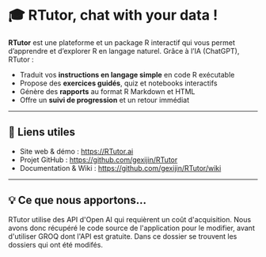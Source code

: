 # 🎓 RTutor, chat with your data !

**RTutor** est une plateforme et un package R interactif qui vous permet d’apprendre et d’explorer R en langage naturel. Grâce à l’IA (ChatGPT), RTutor :

- Traduit vos **instructions en langage simple** en code R exécutable  
- Propose des **exercices guidés**, quiz et notebooks interactifs  
- Génère des **rapports** au format R Markdown et HTML  
- Offre un **suivi de progression** et un retour immédiat  

---

## 🔗 Liens utiles

- Site web & démo : https://RTutor.ai  
- Projet GitHub : https://github.com/gexijin/RTutor  
- Documentation & Wiki : https://github.com/gexijin/RTutor/wiki  

---

## 💡 Ce que nous apportons... 

RTutor utilise des API d'Open AI qui requièrent un coût d'acquisition. Nous avons donc récupéré le code source de l'application pour le modifier, avant d'utiliser GROQ dont l'API est gratuite. 
Dans ce dossier se trouvent les dossiers qui ont été modifés.
